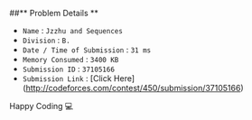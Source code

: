 ##** Problem Details **
 
- `Name`                      : `Jzzhu and Sequences`
- `Division`                  : `B.`
- `Date / Time of Submission` : `31 ms`
- `Memory Consumed`           : `3400 KB`
- `Submission ID`             : `37105166`
- `Submission Link`           : [Click Here] (http://codeforces.com/contest/450/submission/37105166)

Happy Coding  :computer: